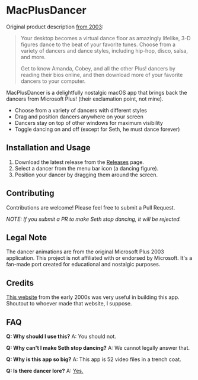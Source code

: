 # MacPlusDancer

Original product description [from 2003](https://web.archive.org/web/20040610092815/http://www.microsoft.com/windows/Plus/dme/music.asp#dancer):
> Your desktop becomes a virtual dance floor as amazingly lifelike, 3-D figures dance to the beat of your favorite tunes. Choose from a variety of dancers and dance styles, including hip-hop, disco, salsa, and more.
> 
> Get to know Amanda, Cobey, and all the other Plus! dancers by reading their bios online, and then download more of your favorite dancers to your computer.


MacPlusDancer is a delightfully nostalgic macOS app that brings back the dancers from Microsoft Plus! (their exclamation point, not mine).

- Choose from a variety of dancers with different styles
- Drag and position dancers anywhere on your screen
- Dancers stay on top of other windows for maximum visibility
- Toggle dancing on and off (except for Seth, he must dance forever)

## Installation and Usage

1. Download the latest release from the [Releases](https://github.com/samhenrigold/MacPlusDancer/releases) page.
2. Select a dancer from the menu bar icon (a dancing figure).
3. Position your dancer by dragging them around the screen.

## Contributing

Contributions are welcome! Please feel free to submit a Pull Request.

_NOTE: If you submit a PR to make Seth stop dancing, it will be rejected._

## Legal Note

The dancer animations are from the original Microsoft Plus 2003 application. This project is not affiliated with or endorsed by Microsoft. It's a fan-made port created for educational and nostalgic purposes.

## Credits
[This website](http://jfsworld.net/plus_dancers.htm) from the early 2000s was very useful in building this app. Shoutout to whoever made that website, I suppose.

## FAQ

**Q: Why should I use this?**
A: You should not.

**Q: Why can't I make Seth stop dancing?**
A: We cannot legally answer that.

**Q: Why is this app so big?**
A: This app is 52 video files in a trench coat.

**Q: Is there dancer lore?**
A: [Yes.](https://web.archive.org/web/20040609192145/http://www.microsoft.com/windows/plus/dme_more/moredancers.asp)